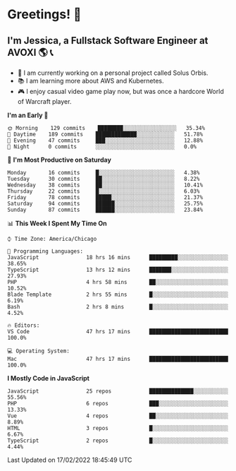 # Greetings! 🧠

## I'm Jessica, a Fullstack Software Engineer at AVOXI 🌎 📞

- 🌟 I am currently working on a personal project called Solus Orbis.
- 📚 I am learning more about AWS and Kubernetes.
- 🎮 I enjoy casual video game play now, but was once a hardcore World of Warcraft player.

<!--START_SECTION:waka-->
**I'm an Early 🐤** 

```text
🌞 Morning    129 commits    ████████░░░░░░░░░░░░░░░░░   35.34% 
🌆 Daytime    189 commits    █████████████░░░░░░░░░░░░   51.78% 
🌃 Evening    47 commits     ███░░░░░░░░░░░░░░░░░░░░░░   12.88% 
🌙 Night      0 commits      ░░░░░░░░░░░░░░░░░░░░░░░░░   0.0%

```
📅 **I'm Most Productive on Saturday** 

```text
Monday       16 commits     █░░░░░░░░░░░░░░░░░░░░░░░░   4.38% 
Tuesday      30 commits     ██░░░░░░░░░░░░░░░░░░░░░░░   8.22% 
Wednesday    38 commits     ██░░░░░░░░░░░░░░░░░░░░░░░   10.41% 
Thursday     22 commits     █░░░░░░░░░░░░░░░░░░░░░░░░   6.03% 
Friday       78 commits     █████░░░░░░░░░░░░░░░░░░░░   21.37% 
Saturday     94 commits     ██████░░░░░░░░░░░░░░░░░░░   25.75% 
Sunday       87 commits     ██████░░░░░░░░░░░░░░░░░░░   23.84%

```


📊 **This Week I Spent My Time On** 

```text
⌚︎ Time Zone: America/Chicago

💬 Programming Languages: 
JavaScript               18 hrs 16 mins      █████████░░░░░░░░░░░░░░░░   38.65% 
TypeScript               13 hrs 12 mins      ███████░░░░░░░░░░░░░░░░░░   27.93% 
PHP                      4 hrs 58 mins       ██░░░░░░░░░░░░░░░░░░░░░░░   10.52% 
Blade Template           2 hrs 55 mins       █░░░░░░░░░░░░░░░░░░░░░░░░   6.19% 
Bash                     2 hrs 8 mins        █░░░░░░░░░░░░░░░░░░░░░░░░   4.52%

🔥 Editors: 
VS Code                  47 hrs 17 mins      █████████████████████████   100.0%

💻 Operating System: 
Mac                      47 hrs 17 mins      █████████████████████████   100.0%

```

**I Mostly Code in JavaScript** 

```text
JavaScript               25 repos            ██████████████░░░░░░░░░░░   55.56% 
PHP                      6 repos             ███░░░░░░░░░░░░░░░░░░░░░░   13.33% 
Vue                      4 repos             ██░░░░░░░░░░░░░░░░░░░░░░░   8.89% 
HTML                     3 repos             █░░░░░░░░░░░░░░░░░░░░░░░░   6.67% 
TypeScript               2 repos             █░░░░░░░░░░░░░░░░░░░░░░░░   4.44%

```



 Last Updated on 17/02/2022 18:45:49 UTC
<!--END_SECTION:waka-->

<!--
**jessikuh/jessikuh** is a ✨ _special_ ✨ repository because its `README.md` (this file) appears on your GitHub profile.

Here are some ideas to get you started:

- 🔭 I’m currently working on ...
- 🌱 I’m currently learning ...
- 👯 I’m looking to collaborate on ...
- 🤔 I’m looking for help with ...
- 💬 Ask me about ...
- 📫 How to reach me: ...
- 😄 Pronouns: ...
- ⚡ Fun fact: ...
-->
